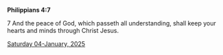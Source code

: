 **Philippians 4:7**

7 And the peace of God, which passeth all understanding, shall keep your hearts and minds through Christ Jesus.

[Saturday 04-January, 2025](https://getbible.net/kjv/Philippians/4/7)
